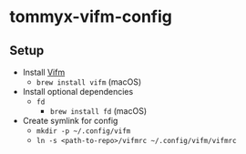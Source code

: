 # tommyx-vifm-config

## Setup
- Install [Vifm](https://vifm.info/)
    - `brew install vifm` (macOS)
- Install optional dependencies
    - `fd`
        - `brew install fd` (macOS)
- Create symlink for config
    - `mkdir -p ~/.config/vifm`
    - `ln -s <path-to-repo>/vifmrc ~/.config/vifm/vifmrc`